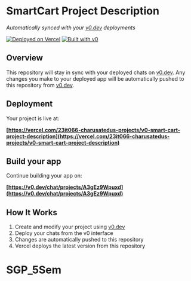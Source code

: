 # SmartCart Project Description

*Automatically synced with your [v0.dev](https://v0.dev) deployments*

[![Deployed on Vercel](https://img.shields.io/badge/Deployed%20on-Vercel-black?style=for-the-badge&logo=vercel)](https://vercel.com/23it066-charusatedus-projects/v0-smart-cart-project-description)
[![Built with v0](https://img.shields.io/badge/Built%20with-v0.dev-black?style=for-the-badge)](https://v0.dev/chat/projects/A3gEz9Wpuxd)

## Overview

This repository will stay in sync with your deployed chats on [v0.dev](https://v0.dev).
Any changes you make to your deployed app will be automatically pushed to this repository from [v0.dev](https://v0.dev).

## Deployment

Your project is live at:

**[https://vercel.com/23it066-charusatedus-projects/v0-smart-cart-project-description](https://vercel.com/23it066-charusatedus-projects/v0-smart-cart-project-description)**

## Build your app

Continue building your app on:

**[https://v0.dev/chat/projects/A3gEz9Wpuxd](https://v0.dev/chat/projects/A3gEz9Wpuxd)**

## How It Works

1. Create and modify your project using [v0.dev](https://v0.dev)
2. Deploy your chats from the v0 interface
3. Changes are automatically pushed to this repository
4. Vercel deploys the latest version from this repository
# SGP_5Sem

